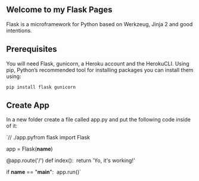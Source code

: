 ## Welcome to my Flask Pages

Flask is a microframework for Python based on Werkzeug, Jinja 2 and good intentions.

## Prerequisites
You will need Flask, gunicorn, a Heroku account and the HerokuCLI. 
Using pip, Python’s recommended tool for installing packages you can install them using:

`pip install flask gunicorn`

## Create App
In a new folder create a file called app.py and put the following code inside of it:

`// ./app.pyfrom 
flask import Flask

app = Flask(__name__)

@app.route('/')
  def index(): 
     return 'Yo, it's working!'

if __name__ == "__main__": 
  app.run()`
